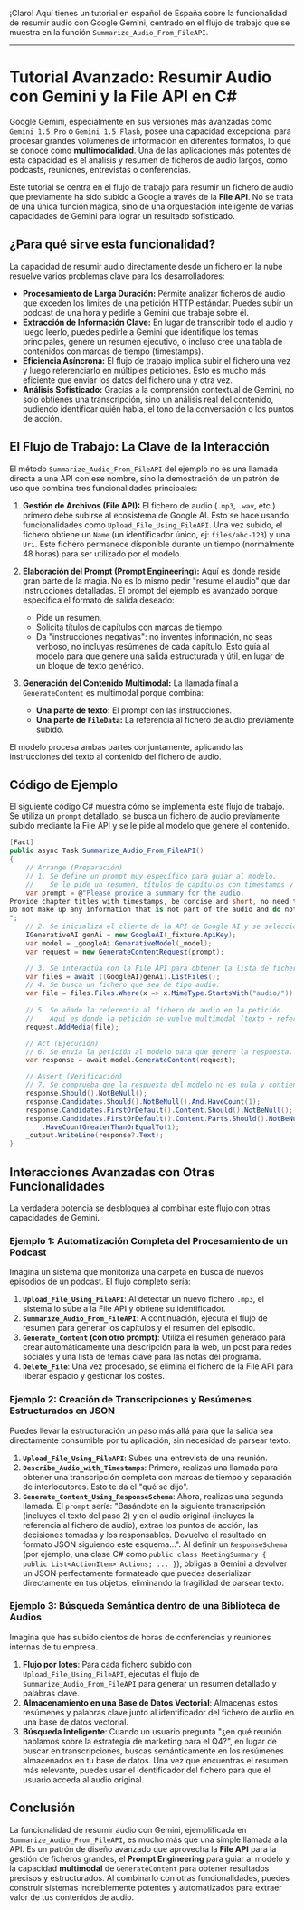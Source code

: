 ¡Claro! Aquí tienes un tutorial en español de España sobre la funcionalidad de resumir audio con Google Gemini, centrado en el flujo de trabajo que se muestra en la función `Summarize_Audio_From_FileAPI`.

---

# Tutorial Avanzado: Resumir Audio con Gemini y la File API en C#

Google Gemini, especialmente en sus versiones más avanzadas como `Gemini 1.5 Pro` o `Gemini 1.5 Flash`, posee una capacidad excepcional para procesar grandes volúmenes de información en diferentes formatos, lo que se conoce como **multimodalidad**. Una de las aplicaciones más potentes de esta capacidad es el análisis y resumen de ficheros de audio largos, como podcasts, reuniones, entrevistas o conferencias.

Este tutorial se centra en el flujo de trabajo para resumir un fichero de audio que previamente ha sido subido a Google a través de la **File API**. No se trata de una única función mágica, sino de una orquestación inteligente de varias capacidades de Gemini para lograr un resultado sofisticado.

## ¿Para qué sirve esta funcionalidad?

La capacidad de resumir audio directamente desde un fichero en la nube resuelve varios problemas clave para los desarrolladores:

*   **Procesamiento de Larga Duración:** Permite analizar ficheros de audio que exceden los límites de una petición HTTP estándar. Puedes subir un podcast de una hora y pedirle a Gemini que trabaje sobre él.
*   **Extracción de Información Clave:** En lugar de transcribir todo el audio y luego leerlo, puedes pedirle a Gemini que identifique los temas principales, genere un resumen ejecutivo, o incluso cree una tabla de contenidos con marcas de tiempo (timestamps).
*   **Eficiencia Asíncrona:** El flujo de trabajo implica subir el fichero una vez y luego referenciarlo en múltiples peticiones. Esto es mucho más eficiente que enviar los datos del fichero una y otra vez.
*   **Análisis Sofisticado:** Gracias a la comprensión contextual de Gemini, no solo obtienes una transcripción, sino un análisis real del contenido, pudiendo identificar quién habla, el tono de la conversación o los puntos de acción.

## El Flujo de Trabajo: La Clave de la Interacción

El método `Summarize_Audio_From_FileAPI` del ejemplo no es una llamada directa a una API con ese nombre, sino la demostración de un patrón de uso que combina tres funcionalidades principales:

1.  **Gestión de Archivos (File API):** El fichero de audio (`.mp3`, `.wav`, etc.) primero debe subirse al ecosistema de Google AI. Esto se hace usando funcionalidades como `Upload_File_Using_FileAPI`. Una vez subido, el fichero obtiene un `Name` (un identificador único, ej: `files/abc-123`) y una `Uri`. Este fichero permanece disponible durante un tiempo (normalmente 48 horas) para ser utilizado por el modelo.

2.  **Elaboración del Prompt (Prompt Engineering):** Aquí es donde reside gran parte de la magia. No es lo mismo pedir "resume el audio" que dar instrucciones detalladas. El prompt del ejemplo es avanzado porque especifica el formato de salida deseado:
    *   Pide un resumen.
    *   Solicita títulos de capítulos con marcas de tiempo.
    *   Da "instrucciones negativas": no inventes información, no seas verboso, no incluyas resúmenes de cada capítulo.
    Esto guía al modelo para que genere una salida estructurada y útil, en lugar de un bloque de texto genérico.

3.  **Generación del Contenido Multimodal:** La llamada final a `GenerateContent` es multimodal porque combina:
    *   **Una parte de texto:** El prompt con las instrucciones.
    *   **Una parte de `FileData`:** La referencia al fichero de audio previamente subido.

El modelo procesa ambas partes conjuntamente, aplicando las instrucciones del texto al contenido del fichero de audio.

## Código de Ejemplo

El siguiente código C# muestra cómo se implementa este flujo de trabajo. Se utiliza un `prompt` detallado, se busca un fichero de audio previamente subido mediante la File API y se le pide al modelo que genere el contenido.

```csharp
[Fact]
public async Task Summarize_Audio_From_FileAPI()
{
    // Arrange (Preparación)
    // 1. Se define un prompt muy específico para guiar al modelo.
    //    Se le pide un resumen, títulos de capítulos con timestamps y se le indica qué no hacer.
    var prompt = @"Please provide a summary for the audio.
Provide chapter titles with timestamps, be concise and short, no need to provide chapter summaries.
Do not make up any information that is not part of the audio and do not be verbose.
";
    // 2. Se inicializa el cliente de la API de Google AI y se selecciona el modelo.
    IGenerativeAI genAi = new GoogleAI(_fixture.ApiKey);
    var model = _googleAi.GenerativeModel(_model);
    var request = new GenerateContentRequest(prompt);

    // 3. Se interactúa con la File API para obtener la lista de ficheros disponibles.
    var files = await ((GoogleAI)genAi).ListFiles();
    // 4. Se busca un fichero que sea de tipo audio.
    var file = files.Files.Where(x => x.MimeType.StartsWith("audio/")).FirstOrDefault();
    
    // 5. Se añade la referencia al fichero de audio en la petición.
    //    Aquí es donde la petición se vuelve multimodal (texto + referencia a fichero).
    request.AddMedia(file);

    // Act (Ejecución)
    // 6. Se envía la petición al modelo para que genere la respuesta.
    var response = await model.GenerateContent(request);

    // Assert (Verificación)
    // 7. Se comprueba que la respuesta del modelo no es nula y contiene la información esperada.
    response.Should().NotBeNull();
    response.Candidates.Should().NotBeNull().And.HaveCount(1);
    response.Candidates.FirstOrDefault().Content.Should().NotBeNull();
    response.Candidates.FirstOrDefault().Content.Parts.Should().NotBeNull().And
        .HaveCountGreaterThanOrEqualTo(1);
    _output.WriteLine(response?.Text);
}
```

## Interacciones Avanzadas con Otras Funcionalidades

La verdadera potencia se desbloquea al combinar este flujo con otras capacidades de Gemini.

### Ejemplo 1: Automatización Completa del Procesamiento de un Podcast

Imagina un sistema que monitoriza una carpeta en busca de nuevos episodios de un podcast. El flujo completo sería:

1.  **`Upload_File_Using_FileAPI`**: Al detectar un nuevo fichero `.mp3`, el sistema lo sube a la File API y obtiene su identificador.
2.  **`Summarize_Audio_From_FileAPI`**: A continuación, ejecuta el flujo de resumen para generar los capítulos y el resumen del episodio.
3.  **`Generate_Content` (con otro prompt)**: Utiliza el resumen generado para crear automáticamente una descripción para la web, un post para redes sociales y una lista de temas clave para las notas del programa.
4.  **`Delete_File`**: Una vez procesado, se elimina el fichero de la File API para liberar espacio y gestionar los costes.

### Ejemplo 2: Creación de Transcripciones y Resúmenes Estructurados en JSON

Puedes llevar la estructuración un paso más allá para que la salida sea directamente consumible por tu aplicación, sin necesidad de parsear texto.

1.  **`Upload_File_Using_FileAPI`**: Subes una entrevista de una reunión.
2.  **`Describe_Audio_with_Timestamps`**: Primero, realizas una llamada para obtener una transcripción completa con marcas de tiempo y separación de interlocutores. Esto te da el "qué se dijo".
3.  **`Generate_Content_Using_ResponseSchema`**: Ahora, realizas una segunda llamada. El `prompt` sería: "Basándote en la siguiente transcripción (incluyes el texto del paso 2) y en el audio original (incluyes la referencia al fichero de audio), extrae los puntos de acción, las decisiones tomadas y los responsables. Devuelve el resultado en formato JSON siguiendo este esquema...". Al definir un `ResponseSchema` (por ejemplo, una clase C# como `public class MeetingSummary { public List<ActionItem> Actions; ... }`), obligas a Gemini a devolver un JSON perfectamente formateado que puedes deserializar directamente en tus objetos, eliminando la fragilidad de parsear texto.

### Ejemplo 3: Búsqueda Semántica dentro de una Biblioteca de Audios

Imagina que has subido cientos de horas de conferencias y reuniones internas de tu empresa.

1.  **Flujo por lotes**: Para cada fichero subido con `Upload_File_Using_FileAPI`, ejecutas el flujo de `Summarize_Audio_From_FileAPI` para generar un resumen detallado y palabras clave.
2.  **Almacenamiento en una Base de Datos Vectorial**: Almacenas estos resúmenes y palabras clave junto al identificador del fichero de audio en una base de datos vectorial.
3.  **Búsqueda Inteligente**: Cuando un usuario pregunta "¿en qué reunión hablamos sobre la estrategia de marketing para el Q4?", en lugar de buscar en transcripciones, buscas semánticamente en los resúmenes almacenados en tu base de datos. Una vez que encuentras el resumen más relevante, puedes usar el identificador del fichero para que el usuario acceda al audio original.

## Conclusión

La funcionalidad de resumir audio con Gemini, ejemplificada en `Summarize_Audio_From_FileAPI`, es mucho más que una simple llamada a la API. Es un patrón de diseño avanzado que aprovecha la **File API** para la gestión de ficheros grandes, el **Prompt Engineering** para guiar al modelo y la capacidad **multimodal** de `GenerateContent` para obtener resultados precisos y estructurados. Al combinarlo con otras funcionalidades, puedes construir sistemas increíblemente potentes y automatizados para extraer valor de tus contenidos de audio.